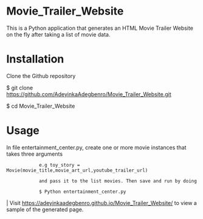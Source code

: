 # Movie_Trailer_Website

 This is a Python application that generates an HTML Movie Trailer Website on the fly after taking a list of movie data.

# Installation

 Clone the Github repository

 $ git clone https://github.com/AdeyinkaAdegbenro/Movie_Trailer_Website.git

 $ cd Movie_Trailer_Website

# Usage

 In file entertainment_center.py, create one or more movie instances that takes three arguments

 				e.g toy_story = Movie(movie_title,movie_art_url,youtube_trailer_url)

 				and pass it to the list movies. Then save and run by doing 
 				
 				$ Python entertainment_center.py


| Visit https://adeyinkaadegbenro.github.io/Movie_Trailer_Website/ to view a sample of the generated page.